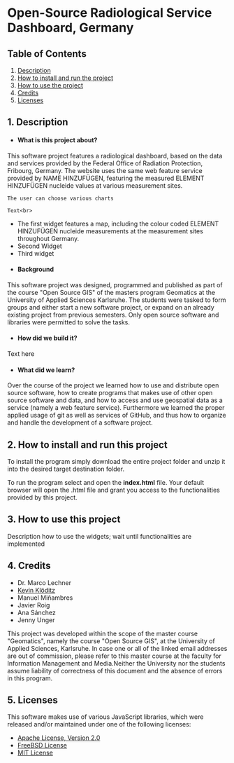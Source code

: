 # Open-Source Radiological Service Dashboard, Germany

## Table of Contents
1. [Description](##Description)
2. [How to install and run the project](##How-to-install-and-run-the-project)
3. [How to use the project](##How-to-use-the-project)
4. [Credits](##Credits)
5. [Licenses](##Licenses)

## 1. Description

* #### What is this project about?
This software project features a radiological dashboard, based on the data and services provided by the Federal Office of Radiation Protection, Fribourg, Germany. The website uses the same web feature service provided by NAME HINZUFÜGEN, featuring the measured ELEMENT HINZUFÜGEN nucleide values at various measurement sites.

    The user can choose various charts

	Text<br>

 * The first widget features a map, including the colour coded ELEMENT HINZUFÜGEN nucleide measurements at the measurement sites throughout Germany.
 * Second Widget
 * Third widget
* #### Background
This software project was designed, programmed and published as part of the course "Open Source GIS" of the masters program Geomatics at the University of Applied Sciences Karlsruhe. The students were tasked to form groups and either start a new software project, or expand on an already existing project from previous semesters. Only open source software and libraries were permitted to solve the tasks.
* #### How did we build it?
Text here

* #### What did we learn?
Over the course of the project we learned how to use and distribute open source software, how to create programs that makes use of other open source software and data, and how to access and use geospatial data as a service (namely a web feature service). Furthermore we learned the proper applied usage of git as well as services of GitHub, and thus how to organize and handle the development of a software project.

## 2. How to install and run this project
To install the program simply download the entire project folder and unzip it into the desired target destination folder.

To run the program select and open the __index.html__ file. Your default browser will open the .html file and grant you access to the functionalities provided by this project.

## 3. How to use this project
Description how to use the widgets; wait until functionalities are implemented

## 4. Credits
- Dr. Marco Lechner
- [Kevin Klöditz](mailto:klke1019@h-ka.de)
- Manuel Miñambres​
- Javier Roig
- Ana Sánchez
- Jenny Unger

This project was developed within the scope of the master course "Geomatics", namely the course "Open Source GIS", at the University of Applied Sciences, Karlsruhe. In case one or all of the linked email addresses are out of commission, please refer to this master course at the faculty for Information Management and Media.Neither the University nor the students assume liability of correctness of this document and the absence of errors in this program.

## 5. Licenses
This software makes use of various JavaScript libraries, which were released and/or maintained under one of the following licenses:
- [Apache License, Version 2.0](https://www.apache.org/licenses/LICENSE-2.0.txt)
- [FreeBSD License](https://www.freebsd.org/copyright/freebsd-license/)
- [MIT License](https://opensource.org/licenses/MIT)
